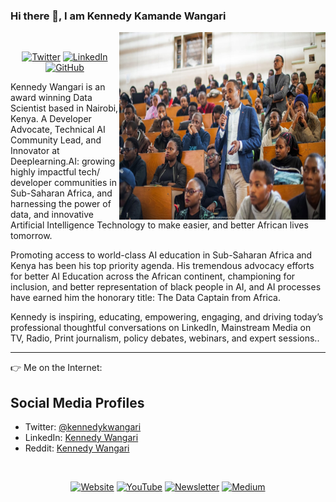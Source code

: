 ### Hi there 👋, I am Kennedy Kamande Wangari

<img align="right" alt="GIF" src="https://github.com/kennedykwangari/kennedykwangari/blob/master/images/kennedykwangari.jpeg" width="330" height="300" />
<br>
<p align="center">
	<a href="https://twitter.com/kennedykwangari"><img src="https://img.shields.io/twitter/follow/Kennedykwangari?label=@Kennedykwangari&style=social" alt="Twitter"></a>  
	<a href="https://www.linkedin.com/in/kennedykwangari/"><img src="https://img.shields.io/badge/LinkedIn--_.svg?style=social&logo=linkedin" alt="LinkedIn"></a>  
  <a href="https://github.com/kennedykwangari"><img src="https://img.shields.io/github/followers/kennedykwangari.svg?label=GitHub&style=social" alt="GitHub"></a>  
	
</p>

Kennedy Wangari is an award winning Data Scientist based in Nairobi, Kenya. A Developer Advocate, Technical AI Community Lead, and Innovator at Deeplearning.AI: growing highly impactful tech/ developer communities in Sub-Saharan Africa, and harnessing the power of data, and innovative Artificial Intelligence Technology to make easier, and better African lives tomorrow. <br>

Promoting access to world-class AI education in Sub-Saharan Africa and Kenya has been his top priority agenda. His tremendous advocacy efforts for better AI Education across the African continent, championing for inclusion, and better representation of black people in AI, and AI processes have earned him the honorary title: The Data Captain from Africa.<br>


Kennedy is inspiring, educating, empowering, engaging, and driving today’s professional thoughtful conversations on LinkedIn, Mainstream Media on TV, Radio, Print journalism, policy debates, webinars, and expert sessions..<br>


---

👉 Me on the Internet:

## Social Media Profiles

- Twitter: [@kennedykwangari](https://github.com/kennedykwangari)
- LinkedIn: [Kennedy Wangari](https://www.linkedin.com/in/kennedykwangari/)
- Reddit: [Kennedy Wangari](https://www.reddit.com/user/KennedyKWangari)


<br>
<p align="center">
  <a href="https://https://kennedykwangari.github.io"><img src="https://raw.githubusercontent.com/wajahatkarim3/wajahatkarim3/master/icons/website.png" height="50" width="130" alt="Website"></a>
	<a href="https://youtube.com/c/WajahatKarim3"><img src="https://raw.githubusercontent.com/wajahatkarim3/wajahatkarim3/master/icons/youtube.png" height="50" width="130" alt="YouTube"></a>
  <a href="https://wajahatkarim.com/subscribe"><img src="https://raw.githubusercontent.com/wajahatkarim3/wajahatkarim3/master/icons/newsletter.png" height="50" width="130" alt="Newsletter"></a>
  <a href="https://medium.com/@wajahatkarim3"><img src="https://raw.githubusercontent.com/wajahatkarim3/wajahatkarim3/master/icons/medium.png" height="50" width="130" alt="Medium"></a>
  
	
</p>

<!--
**wajahatkarim3/wajahatkarim3** is a ✨ _special_ ✨ repository because its `README.md` (this file) appears on your GitHub profile.

Here are some ideas to get you started:

- 🔭 I’m currently working on ...
- 🌱 I’m currently learning ...
- 👯 I’m looking to collaborate on ...
- 🤔 I’m looking for help with ...
- 💬 Ask me about ...
- 📫 How to reach me: ...
- 😄 Pronouns: ...
- ⚡ Fun fact: ...
-->
